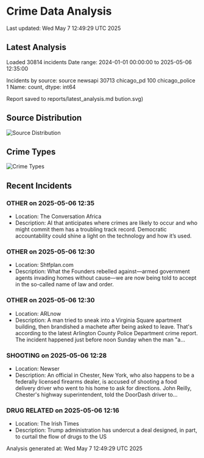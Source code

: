 # Crime Data Analysis
Last updated: Wed May  7 12:49:29 UTC 2025

## Latest Analysis

Loaded 30814 incidents
Date range: 2024-01-01 00:00:00 to 2025-05-06 12:35:00

Incidents by source:
source
newsapi           30713
chicago_pd          100
chicago_police        1
Name: count, dtype: int64

Report saved to reports/latest_analysis.md
bution.svg)

## Source Distribution
![Source Distribution](images/source_distribution.svg)

## Crime Types
![Crime Types](images/crime_types.svg)

## Recent Incidents

### OTHER on 2025-05-06 12:35
- Location: The Conversation Africa
- Description: AI that anticipates where crimes are likely to occur and who might commit them has a troubling track record. Democratic accountability could shine a light on the technology and how it’s used.


### OTHER on 2025-05-06 12:30
- Location: Shtfplan.com
- Description: What the Founders rebelled against—armed government agents invading homes without cause—we are now being told to accept in the so-called name of law and order.


### OTHER on 2025-05-06 12:30
- Location: ARLnow
- Description: A man tried to sneak into a Virginia Square apartment building, then brandished a machete after being asked to leave. That's according to the latest Arlington County Police Department crime report. The incident happened just before noon Sunday when the man "a…


### SHOOTING on 2025-05-06 12:28
- Location: Newser
- Description: An official in Chester, New York, who also happens to be a federally licensed firearms dealer, is accused of shooting a food delivery driver who went to his home to ask for directions. John Reilly, Chester's highway superintendent, told the DoorDash driver to…


### DRUG RELATED on 2025-05-06 12:16
- Location: The Irish Times
- Description: Trump administration has undercut a deal designed, in part, to curtail the flow of drugs to the US

Analysis generated at: Wed May  7 12:49:29 UTC 2025
